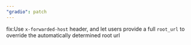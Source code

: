 ```yaml
---
"gradio": patch
---
```


fix:Use `x-forwarded-host` header, and let users provide a full `root_url` to override the automatically determined root url
